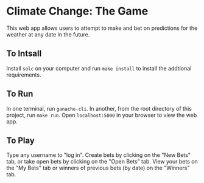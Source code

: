 Climate Change: The Game
========================

This web app allows users to attempt to make and bet on predictions for the weather at any date in the future.

To Intsall
----------

Install `solc` on your computer and run `make install` to install the addtional requirements. 

To Run
------

In one terminal, run `ganache-cli`. In another, from the root directory of this project, run `make run`. Open `localhost:5000` in your browser to view the web app.

To Play
-------

Type any username to "log in". Create bets by clicking on the "New Bets" tab, or take open bets by clicking on the "Open Bets" tab. View your bets on the "My Bets" tab or winners of previous bets (by date) on the "Winners" tab.